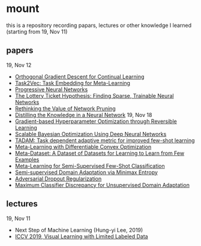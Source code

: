 # mount

this is a repository recording papars, lectures or other knowledge I learned (starting from 19, Nov 11)

## papers
19, Nov 12
* [Orthogonal Gradient Descent for Continual Learning](https://arxiv.org/abs/1910.07104)
* [Task2Vec: Task Embedding for Meta-Learning](https://arxiv.org/abs/1902.03545)
* [Progressive Neural Networks](https://arxiv.org/abs/1606.04671)
* [The Lottery Ticket Hypothesis: Finding Sparse, Trainable Neural Networks](https://arxiv.org/abs/1803.03635)
* [Rethinking the Value of Network Pruning](https://arxiv.org/abs/1810.05270)
* [Distilling the Knowledge in a Neural Network](https://arxiv.org/abs/1503.02531)
19, Nov 18
* [Gradient-based Hyperparameter Optimization through Reversible Learning](https://arxiv.org/abs/1502.03492)
* [Scalable Bayesian Optimization Using Deep Neural Networks](https://arxiv.org/abs/1502.05700)
* [TADAM: Task dependent adaptive metric for improved few-shot learning](https://arxiv.org/abs/1805.10123)
* [Meta-Learning with Differentiable Convex Optimization](https://arxiv.org/abs/1904.03758)
* [Meta-Dataset: A Dataset of Datasets for Learning to Learn from Few Examples](https://arxiv.org/abs/1903.03096)
* [Meta-Learning for Semi-Supervised Few-Shot Classification](https://arxiv.org/abs/1803.00676)
* [Semi-supervised Domain Adaptation via Minimax Entropy](https://arxiv.org/abs/1904.06487)
* [Adversarial Dropout Regularization](https://arxiv.org/abs/1711.01575)
* [Maximum Classifier Discrepancy for Unsupervised Domain Adaptation](https://arxiv.org/abs/1712.02560)

## lectures
19, Nov 11
* Next Step of Machine Learning (Hung-yi Lee, 2019)
* [ICCV 2019, Visual Learning with Limited Labeled Data](https://sites.google.com/view/learning-with-limited-data)

